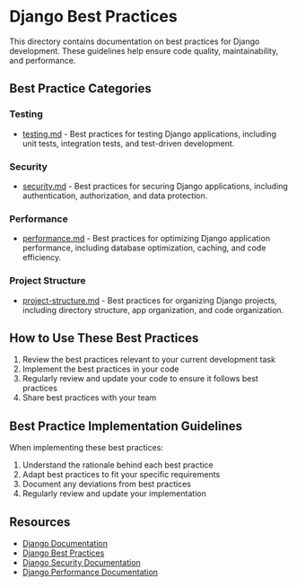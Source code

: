 # Django Best Practices

This directory contains documentation on best practices for Django development. These guidelines help ensure code quality, maintainability, and performance.

## Best Practice Categories

### Testing
- [testing.md](testing.md) - Best practices for testing Django applications, including unit tests, integration tests, and test-driven development.

### Security
- [security.md](security.md) - Best practices for securing Django applications, including authentication, authorization, and data protection.

### Performance
- [performance.md](performance.md) - Best practices for optimizing Django application performance, including database optimization, caching, and code efficiency.

### Project Structure
- [project-structure.md](project-structure.md) - Best practices for organizing Django projects, including directory structure, app organization, and code organization.

## How to Use These Best Practices

1. Review the best practices relevant to your current development task
2. Implement the best practices in your code
3. Regularly review and update your code to ensure it follows best practices
4. Share best practices with your team

## Best Practice Implementation Guidelines

When implementing these best practices:

1. Understand the rationale behind each best practice
2. Adapt best practices to fit your specific requirements
3. Document any deviations from best practices
4. Regularly review and update your implementation

## Resources

- [Django Documentation](https://docs.djangoproject.com/)
- [Django Best Practices](https://docs.djangoproject.com/en/stable/misc/design-philosophies/)
- [Django Security Documentation](https://docs.djangoproject.com/en/stable/topics/security/)
- [Django Performance Documentation](https://docs.djangoproject.com/en/stable/topics/performance/) 